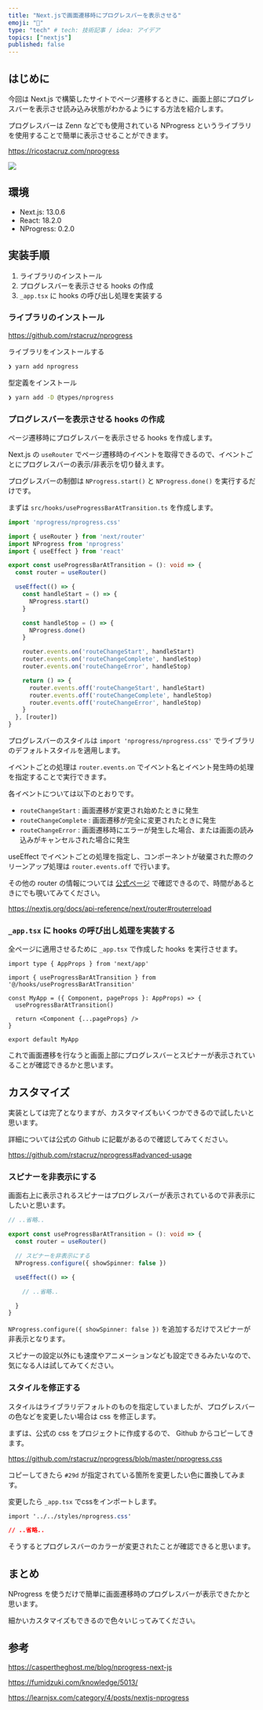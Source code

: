 ```yaml
---
title: "Next.jsで画面遷移時にプログレスバーを表示させる"
emoji: "🙆"
type: "tech" # tech: 技術記事 / idea: アイデア
topics: ["nextjs"]
published: false
---
```


## はじめに

今回は Next.js で構築したサイトでページ遷移するときに、画面上部にプログレスバーを表示させ読み込み状態がわかるようにする方法を紹介します。

プログレスバーは Zenn などでも使用されている NProgress というライブラリを使用することで簡単に表示させることができます。

https://ricostacruz.com/nprogress

![](https://images.microcms-assets.io/assets/b26b0b6364c64a6191344b84bc3f3136/bae6afc112c94202be6fedecd3a865b1/nprogress.gif)

## 環境

- Next.js: 13.0.6
- React: 18.2.0
- NProgress: 0.2.0

## 実装手順

1. ライブラリのインストール
2. プログレスバーを表示させる hooks の作成
3. `_app.tsx` に hooks の呼び出し処理を実装する

### ライブラリのインストール

https://github.com/rstacruz/nprogress

ライブラリをインストールする

```sh
❯ yarn add nprogress
```

型定義をインストール

```sh
❯ yarn add -D @types/nprogress
```

### プログレスバーを表示させる hooks の作成

ページ遷移時にプログレスバーを表示させる hooks を作成します。

Next.js の `useRouter` でページ遷移時のイベントを取得できるので、イベントごとにプログレスバーの表示/非表示を切り替えます。

プログレスバーの制御は `NProgress.start()` と `NProgress.done()` を実行するだけです。

まずは `src/hooks/useProgressBarAtTransition.ts` を作成します。

```ts:src/hooks/useProgressBarAtTransition.ts
import 'nprogress/nprogress.css'

import { useRouter } from 'next/router'
import NProgress from 'nprogress'
import { useEffect } from 'react'

export const useProgressBarAtTransition = (): void => {
  const router = useRouter()

  useEffect(() => {
    const handleStart = () => {
      NProgress.start()
    }

    const handleStop = () => {
      NProgress.done()
    }

    router.events.on('routeChangeStart', handleStart)
    router.events.on('routeChangeComplete', handleStop)
    router.events.on('routeChangeError', handleStop)

    return () => {
      router.events.off('routeChangeStart', handleStart)
      router.events.off('routeChangeComplete', handleStop)
      router.events.off('routeChangeError', handleStop)
    }
  }, [router])
}
```

プログレスバーのスタイルは `import 'nprogress/nprogress.css'` でライブラリのデフォルトスタイルを適用します。

イベントごとの処理は `router.events.on` でイベント名とイベント発生時の処理を指定することで実行できます。

各イベントについては以下のとおりです。

- `routeChangeStart` : 画面遷移が変更され始めたときに発生
- `routeChangeComplete` : 画面遷移が完全に変更されたときに発生
- `routeChangeError` : 画面遷移時にエラーが発生した場合、または画面の読み込みがキャンセルされた場合に発生

useEffect でイベントごとの処理を指定し、コンポーネントが破棄された際のクリーンアップ処理は `router.events.off` で行います。

その他の router の情報については [公式ページ](https://nextjs.org/docs/api-reference/next/router#routerreload) で確認できるので、時間があるときにでも覗いてみてください。

https://nextjs.org/docs/api-reference/next/router#routerreload

### `_app.tsx` に hooks の呼び出し処理を実装する

全ページに適用させるために `_app.tsx` で作成した hooks を実行させます。

```tsx:_app.tsx
import type { AppProps } from 'next/app'

import { useProgressBarAtTransition } from '@/hooks/useProgressBarAtTransition'

const MyApp = ({ Component, pageProps }: AppProps) => {
  useProgressBarAtTransition()

  return <Component {...pageProps} />
}

export default MyApp
```

これで画面遷移を行なうと画面上部にプログレスバーとスピナーが表示されていることが確認できるかと思います。

## カスタマイズ

実装としては完了となりますが、カスタマイズもいくつかできるので試したいと思います。

詳細については公式の Github に記載があるので確認してみてください。

https://github.com/rstacruz/nprogress#advanced-usage

### スピナーを非表示にする

画面右上に表示されるスピナーはプログレスバーが表示されているので非表示にしたいと思います。

```ts:src/hooks/useProgressBarAtTransition.ts
// ..省略..

export const useProgressBarAtTransition = (): void => {
  const router = useRouter()

  // スピナーを非表示にする
  NProgress.configure({ showSpinner: false })

  useEffect(() => {

    // ..省略..

  }
}
```

`NProgress.configure({ showSpinner: false })` を追加するだけでスピナーが非表示となります。

スピナーの設定以外にも速度やアニメーションなども設定できるみたいなので、気になる人は試してみてください。

### スタイルを修正する

スタイルはライブラリデフォルトのものを指定していましたが、プログレスバーの色などを変更したい場合は css を修正します。

まずは、公式の css をプロジェクトに作成するので、 Github からコピーしてきます。

https://github.com/rstacruz/nprogress/blob/master/nprogress.css

コピーしてきたら `#29d` が指定されている箇所を変更したい色に置換してみます。

変更したら `_app.tsx` でcssをインポートします。

```tsx:styles/nprogress.css
import '../../styles/nprogress.css'

// ..省略..
```

そうするとプログレスバーのカラーが変更されたことが確認できると思います。

## まとめ

NProgress を使うだけで簡単に画面遷移時のプログレスバーが表示できたかと思います。

細かいカスタマイズもできるので色々いじってみてください。

## 参考

https://caspertheghost.me/blog/nprogress-next-js

https://fumidzuki.com/knowledge/5013/

https://learnjsx.com/category/4/posts/nextjs-nprogress
